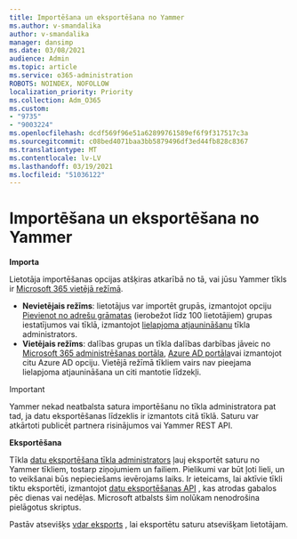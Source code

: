 ```yaml
---
title: Importēšana un eksportēšana no Yammer
ms.author: v-smandalika
author: v-smandalika
manager: dansimp
ms.date: 03/08/2021
audience: Admin
ms.topic: article
ms.service: o365-administration
ROBOTS: NOINDEX, NOFOLLOW
localization_priority: Priority
ms.collection: Adm_O365
ms.custom:
- "9735"
- "9003224"
ms.openlocfilehash: dcdf569f96e51a62899761589ef6f9f317517c3a
ms.sourcegitcommit: c08bed4071baa3bb5879496df3ed44fb828c8367
ms.translationtype: MT
ms.contentlocale: lv-LV
ms.lasthandoff: 03/19/2021
ms.locfileid: "51036122"
---
```

# <a name="import-and-export-from-yammer"></a>Importēšana un eksportēšana no Yammer

**Importa**

Lietotāja importēšanas opcijas atšķiras atkarībā no tā, vai jūsu Yammer tīkls ir [Microsoft 365 vietējā režīmā](https://docs.microsoft.com/yammer/configure-your-yammer-network/overview-native-mode).

- **Nevietējais režīms**: lietotājus var importēt grupās, izmantojot opciju [Pievienot no adrešu grāmatas](https://support.microsoft.com/office/manage-yammer-community-members-75253554-d0f3-4148-b835-e6a9a8a0c294) (ierobežot līdz 100 lietotājiem) grupas iestatījumos vai tīklā, izmantojot [lielapjoma atjaunināšanu](https://docs.microsoft.com/yammer/manage-yammer-users/add-block-or-remove-users) tīkla administrators.
- **Vietējais režīms**: dalības grupas un tīkla dalības darbības jāveic no [Microsoft 365 administrēšanas portāla](https://docs.microsoft.com/microsoft-365/admin/add-users), [Azure AD portāla](https://docs.microsoft.com/azure/active-directory/fundamentals/add-users-azure-active-directory)vai izmantojot citu Azure AD opciju. Vietējā režīmā tīkliem vairs nav pieejama lielapjoma atjaunināšana un citi mantotie līdzekļi.

> [!IMPORTANT]
> Yammer nekad neatbalsta satura importēšanu no tīkla administratora pat tad, ja datu eksportēšanas līdzeklis ir izmantots citā tīklā. Saturu var atkārtoti publicēt partnera risinājumos vai Yammer REST API.

**Eksportēšana**

Tīkla [datu eksportēšana tīkla administrators](https://docs.microsoft.com/yammer/manage-security-and-compliance/export-yammer-enterprise-data) ļauj eksportēt saturu no Yammer tīkliem, tostarp ziņojumiem un failiem. Pielikumi var būt ļoti lieli, un to veikšanai būs nepieciešams ievērojams laiks. Ir ieteicams, lai aktīvie tīkli tiktu eksportēti, izmantojot [datu eksportēšanas API](https://developer.yammer.com/docs/data-export-api) , kas atrodas gabalos pēc dienas vai nedēļas. Microsoft atbalsts šim nolūkam nenodrošina pielāgotus skriptus.

Pastāv atsevišķs [vdar eksports](https://docs.microsoft.com/yammer/manage-security-and-compliance/gdpr-requests-in-yammer-enterprise) , lai eksportētu saturu atsevišķam lietotājam.